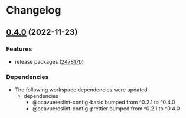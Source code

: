 # Changelog

## [0.4.0](https://github.com/ocavue/eslint-config/compare/eslint-config-react-v0.3.0...eslint-config-react-v0.4.0) (2022-11-23)


### Features

* release packages ([247817b](https://github.com/ocavue/eslint-config/commit/247817b1397b6291b5c800435a23748075d535f7))


### Dependencies

* The following workspace dependencies were updated
  * dependencies
    * @ocavue/eslint-config-basic bumped from ^0.2.1 to ^0.4.0
    * @ocavue/eslint-config-prettier bumped from ^0.2.1 to ^0.4.0
